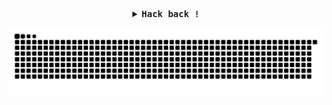 <p align="center">
  <br>
  <samp>
     
                      
                      
 <b><a rel="nofollow noopener noreferrer" target="_blank" href="http://super3lr3y.com/"></a></b>
    

</samp>
</p>


<details align="center">

<summary> <b> <samp> Hack back ! </samp></b></summary>
<samp>
 <b><h2 style="color: #fc6203">if not you, who? if not now, when?</h2> </b>

<img src="https://raw.githubusercontent.com/Edd13Mora/Edd13Mora/main/7f30b80df3b0312e265865fc6b6a416e-removebg-preview.png" width="200"/>

<p align="center">
  <a rel="nofollow noopener noreferrer" target="_blank" href="https://www.linkedin.com/in/fattach-walid/">
  <img src="https://raw.githubusercontent.com/TanZng/TanZng/master/assets/linkedin.png" width="30px" alt="LinkedIn"></a>
  &nbsp;
  &nbsp;
</p> 


</samp>
</details>

<p align="center">
  <img src="https://github.com/caerlower/caerlower/blob/output/github-contribution-grid-snake.svg" alt="snake animation" />
</p>
